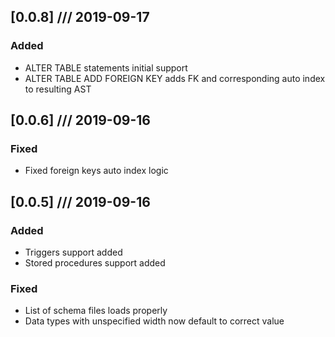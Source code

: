
## [0.0.8] /// 2019-09-17
### Added
- ALTER TABLE statements initial support
- ALTER TABLE ADD FOREIGN KEY adds FK and corresponding auto index to resulting AST

## [0.0.6] /// 2019-09-16
### Fixed
- Fixed foreign keys auto index logic

## [0.0.5] /// 2019-09-16
### Added
- Triggers support added
- Stored procedures support added
### Fixed
- List of schema files loads properly
- Data types with unspecified width now default to correct value
